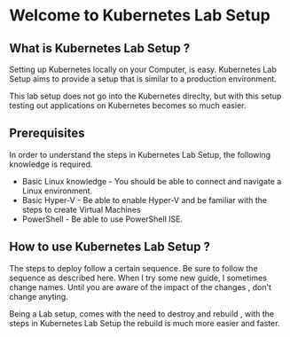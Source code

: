 <!-- ---
template: home.html
title: Home
--- -->
# Welcome to Kubernetes Lab Setup


## What is Kubernetes Lab Setup ?

Setting up Kubernetes locally on your Computer, is easy. 
Kubernetes Lab Setup aims to provide a setup that is similar to a production environment.

This lab setup does not go into the Kubernetes direclty, but with this setup testing out applications on Kubernetes becomes so much easier. 

## Prerequisites

In order to understand the steps in Kubernetes Lab Setup, the following knowledge is required.
* Basic Linux knowledge - You should be able to connect and navigate a Linux environment.
* Basic Hyper-V - Be able to enable Hyper-V and be familiar with the steps to create Virtual Machines
* PowerShell - Be able to use PowerShell ISE.


## How to use Kubernetes Lab Setup ?

The steps to deploy follow a certain sequence. Be sure to follow the sequence as described here.
When I try some new guide, I sometimes change names. Until you are aware of the impact of the changes , don't change anyting. 

Being a Lab setup, comes with the need to destroy and rebuild , with the steps in Kubernetes Lab Setup the rebuild is much more easier and faster. 
